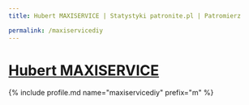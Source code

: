 ```yaml
---
title: Hubert MAXISERVICE | Statystyki patronite.pl | Patromierz

permalink: /maxiservicediy
---
```


# [Hubert MAXISERVICE](https://patronite.pl/maxiservicediy)

{% include profile.md name="maxiservicediy" prefix="m" %}
